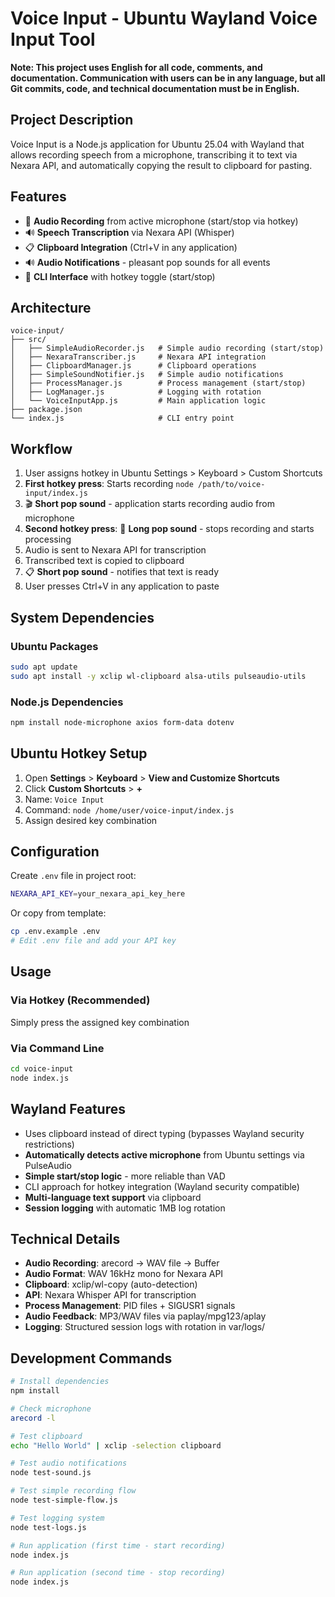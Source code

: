 # Voice Input - Ubuntu Wayland Voice Input Tool

**Note: This project uses English for all code, comments, and documentation. Communication with users can be in any language, but all Git commits, code, and technical documentation must be in English.**

## Project Description

Voice Input is a Node.js application for Ubuntu 25.04 with Wayland that allows recording speech from a microphone, transcribing it to text via Nexara API, and automatically copying the result to clipboard for pasting.

## Features

- 🎤 **Audio Recording** from active microphone (start/stop via hotkey)
- 🔊 **Speech Transcription** via Nexara API (Whisper)  
- 📋 **Clipboard Integration** (Ctrl+V in any application)
- 🔊 **Audio Notifications** - pleasant pop sounds for all events
- 🚀 **CLI Interface** with hotkey toggle (start/stop)

## Architecture

```
voice-input/
├── src/
│   ├── SimpleAudioRecorder.js   # Simple audio recording (start/stop)
│   ├── NexaraTranscriber.js     # Nexara API integration
│   ├── ClipboardManager.js      # Clipboard operations
│   ├── SimpleSoundNotifier.js   # Simple audio notifications
│   ├── ProcessManager.js        # Process management (start/stop)
│   ├── LogManager.js            # Logging with rotation
│   └── VoiceInputApp.js         # Main application logic
├── package.json
└── index.js                     # CLI entry point
```

## Workflow

1. User assigns hotkey in Ubuntu Settings > Keyboard > Custom Shortcuts
2. **First hotkey press**: Starts recording `node /path/to/voice-input/index.js`
3. 🎬 **Short pop sound** - application starts recording audio from microphone
4. **Second hotkey press**: 🛑 **Long pop sound** - stops recording and starts processing
5. Audio is sent to Nexara API for transcription  
6. Transcribed text is copied to clipboard
7. 📋 **Short pop sound** - notifies that text is ready
8. User presses Ctrl+V in any application to paste

## System Dependencies

### Ubuntu Packages
```bash
sudo apt update
sudo apt install -y xclip wl-clipboard alsa-utils pulseaudio-utils
```

### Node.js Dependencies  
```bash
npm install node-microphone axios form-data dotenv
```

## Ubuntu Hotkey Setup

1. Open **Settings** > **Keyboard** > **View and Customize Shortcuts**
2. Click **Custom Shortcuts** > **+**
3. Name: `Voice Input`
4. Command: `node /home/user/voice-input/index.js`
5. Assign desired key combination

## Configuration

Create `.env` file in project root:

```bash
NEXARA_API_KEY=your_nexara_api_key_here
```

Or copy from template:
```bash
cp .env.example .env
# Edit .env file and add your API key
```

## Usage

### Via Hotkey (Recommended)
Simply press the assigned key combination

### Via Command Line
```bash
cd voice-input
node index.js
```

## Wayland Features

- Uses clipboard instead of direct typing (bypasses Wayland security restrictions)
- **Automatically detects active microphone** from Ubuntu settings via PulseAudio
- **Simple start/stop logic** - more reliable than VAD
- CLI approach for hotkey integration (Wayland security compatible)
- **Multi-language text support** via clipboard
- **Session logging** with automatic 1MB log rotation

## Technical Details

- **Audio Recording**: arecord → WAV file → Buffer
- **Audio Format**: WAV 16kHz mono for Nexara API  
- **Clipboard**: xclip/wl-copy (auto-detection)
- **API**: Nexara Whisper API for transcription
- **Process Management**: PID files + SIGUSR1 signals
- **Audio Feedback**: MP3/WAV files via paplay/mpg123/aplay
- **Logging**: Structured session logs with rotation in var/logs/

## Development Commands

```bash
# Install dependencies
npm install

# Check microphone
arecord -l

# Test clipboard
echo "Hello World" | xclip -selection clipboard

# Test audio notifications
node test-sound.js

# Test simple recording flow
node test-simple-flow.js

# Test logging system
node test-logs.js

# Run application (first time - start recording)
node index.js

# Run application (second time - stop recording)  
node index.js
```